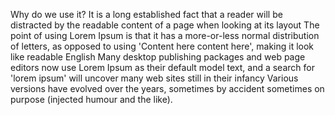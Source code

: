 Why do we use it?
It is a long established fact that a reader will be distracted
by the readable content of a page when looking at its layout
The point of using Lorem Ipsum is that it has a more-or-less
normal distribution of letters, as opposed to using 'Content here
content here', making it look like readable English
Many desktop publishing packages and web page editors now use 
Lorem Ipsum as their default model text, and a search for
'lorem ipsum' will uncover many web sites still in their infancy
Various versions have evolved over the years, sometimes by accident
sometimes on purpose (injected humour and the like).
